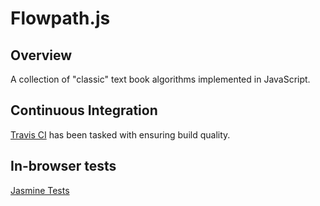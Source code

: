 # Flowpath.js
## Overview
A collection of "classic" text book algorithms implemented in JavaScript.

## Continuous Integration
[Travis CI](https://travis-ci.org/cbenham/flowpath/builds) has been tasked with ensuring build quality.

## In-browser tests
[Jasmine Tests](https://rawgithub.com/cbenham/flowpath/master/spec/SpecRunner.html)